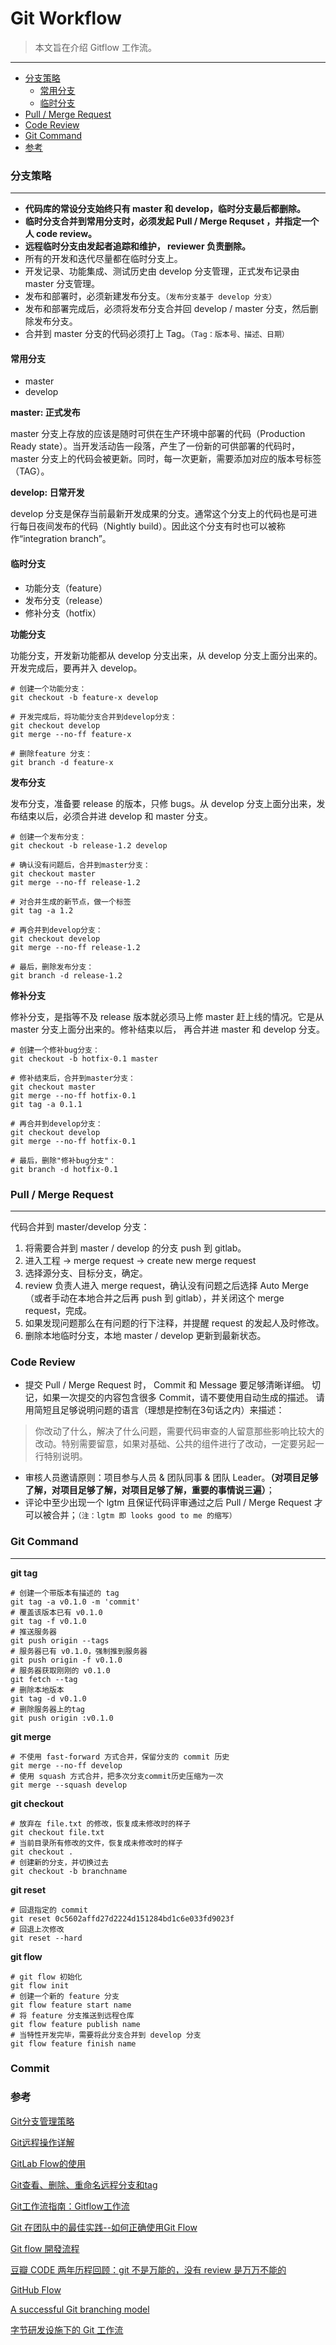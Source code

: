 # Git Workflow

> 本文旨在介绍 Gitflow 工作流。

---

<!-- MarkdownTOC -->

- [分支策略](#分支策略)
	- [常用分支](#常用分支)
	- [临时分支](#临时分支)
- [Pull / Merge Request](#pull--merge-request)
- [Code Review](#code-review)
- [Git Command](#git-command)
- [参考](#参考)

<!-- /MarkdownTOC -->


### 分支策略

---

- **代码库的常设分支始终只有 master 和 develop，临时分支最后都删除。**
- **临时分支合并到常用分支时，必须发起 Pull / Merge Requset ，并指定一个人 code review。**
- **远程临时分支由发起者追踪和维护， reviewer 负责删除。**
- 所有的开发和迭代尽量都在临时分支上。
- 开发记录、功能集成、测试历史由 develop 分支管理，正式发布记录由 master 分支管理。
- 发布和部署时，必须新建发布分支。`（发布分支基于 develop 分支）`
- 发布和部署完成后，必须将发布分支合并回 develop / master 分支，然后删除发布分支。
- 合并到 master 分支的代码必须打上 Tag。`（Tag：版本号、描述、日期）`

#### 常用分支

- master
- develop

**master: 正式发布**

master 分支上存放的应该是随时可供在生产环境中部署的代码（Production Ready state）。当开发活动告一段落，产生了一份新的可供部署的代码时，master 分支上的代码会被更新。同时，每一次更新，需要添加对应的版本号标签（TAG）。

**develop: 日常开发**

develop 分支是保存当前最新开发成果的分支。通常这个分支上的代码也是可进行每日夜间发布的代码（Nightly build）。因此这个分支有时也可以被称作“integration branch”。


#### 临时分支

- 功能分支（feature）
- 发布分支（release）
- 修补分支（hotfix）

**功能分支**

功能分支，开发新功能都从 develop 分支出来，从 develop 分支上面分出来的。开发完成后，要再并入 develop。

	# 创建一个功能分支：
	git checkout -b feature-x develop

	# 开发完成后，将功能分支合并到develop分支：
	git checkout develop
	git merge --no-ff feature-x

	# 删除feature 分支：
	git branch -d feature-x


**发布分支**

发布分支，准备要 release 的版本，只修 bugs。从 develop 分支上面分出来，发布结束以后，必须合并进 develop 和 master 分支。

	# 创建一个发布分支：
	git checkout -b release-1.2 develop

	# 确认没有问题后，合并到master分支：
	git checkout master
	git merge --no-ff release-1.2

	# 对合并生成的新节点，做一个标签
	git tag -a 1.2

	# 再合并到develop分支：
	git checkout develop
	git merge --no-ff release-1.2

	# 最后，删除发布分支：
	git branch -d release-1.2

**修补分支**

修补分支，是指等不及 release 版本就必须马上修 master 赶上线的情况。它是从 master 分支上面分出来的。修补结束以后， 再合并进 master 和 develop 分支。

	# 创建一个修补bug分支：
	git checkout -b hotfix-0.1 master

	# 修补结束后，合并到master分支：
	git checkout master
	git merge --no-ff hotfix-0.1
	git tag -a 0.1.1

	# 再合并到develop分支：
	git checkout develop
	git merge --no-ff hotfix-0.1

	# 最后，删除"修补bug分支"：
	git branch -d hotfix-0.1

### Pull / Merge Request

---

代码合并到 master/develop 分支：

1. 将需要合并到 master / develop 的分支 push 到 gitlab。
2. 进入工程 -> merge request -> create new merge request
3. 选择源分支、目标分支，确定。
4. review 负责人进入 merge request，确认没有问题之后选择 Auto Merge（或者手动在本地合并之后再 push 到 gitlab），并关闭这个 merge request，完成。
5. 如果发现问题那么在有问题的行下注释，并提醒 request 的发起人及时修改。
6. 删除本地临时分支，本地 master / develop 更新到最新状态。

### Code Review

- 提交 Pull / Merge Request 时， Commit 和 Message 要足够清晰详细。
切记，如果一次提交的内容包含很多 Commit，请不要使用自动生成的描述。
请用简短且足够说明问题的语言（理想是控制在3句话之内）来描述：

> 你改动了什么，解决了什么问题，需要代码审查的人留意那些影响比较大的改动。特别需要留意，如果对基础、公共的组件进行了改动，一定要另起一行特别说明。

- 审核人员邀请原则：项目参与人员 & 团队同事 & 团队 Leader。**（对项目足够了解，对项目足够了解，对项目足够了解，重要的事情说三遍）**；
- 评论中至少出现一个 lgtm 且保证代码评审通过之后 Pull / Merge Request 才可以被合并；`（注：lgtm 即 looks good to me 的缩写）`

### Git Command

---

**git tag**

	# 创建一个带版本有描述的 tag
	git tag -a v0.1.0 -m 'commit'
	# 覆盖该版本已有 v0.1.0
	git tag -f v0.1.0
	# 推送服务器
	git push origin --tags
	# 服务器已有 v0.1.0，强制推到服务器
	git push origin -f v0.1.0
	# 服务器获取刚刚的 v0.1.0
	git fetch --tag
	# 删除本地版本
	git tag -d v0.1.0
	# 删除服务器上的tag
	git push origin :v0.1.0

**git merge**

	# 不使用 fast-forward 方式合并，保留分支的 commit 历史
	git merge --no-ff develop
	# 使用 squash 方式合并，把多次分支commit历史压缩为一次
	git merge --squash develop

**git checkout**

	# 放弃在 file.txt 的修改，恢复成未修改时的样子
	git checkout file.txt
	# 当前目录所有修改的文件，恢复成未修改时的样子
	git checkout .
	# 创建新的分支，并切换过去
	git checkout -b branchname

**git reset**

	# 回退指定的 commit
	git reset 0c5602affd27d2224d151284bd1c6e033fd9023f
	# 回退上次修改
	git reset --hard

**git flow**

	# git flow 初始化
	git flow init
	# 创建一个新的 feature 分支
	git flow feature start name
	# 将 feature 分支推送到远程仓库
	git flow feature publish name
	# 当特性开发完毕，需要将此分支合并到 develop 分支
	git flow feature finish name


### Commit 


### 参考

[Git分支管理策略](http://www.ruanyifeng.com/blog/2012/07/git.html)

[Git远程操作详解](http://www.ruanyifeng.com/blog/2014/06/git_remote.html)

[GitLab Flow的使用](http://www.15yan.com/topic/yi-dong-kai-fa-na-dian-shi/6yueHxcgD9Z/)

[Git查看、删除、重命名远程分支和tag](http://zengrong.net/post/1746.htm)

[Git工作流指南：Gitflow工作流](http://blog.jobbole.com/76867/)

[Git 在团队中的最佳实践--如何正确使用Git Flow](http://www.cnblogs.com/cnblogsfans/p/5075073.html)

[Git flow 開發流程](https://ihower.tw/blog/archives/5140)

[豆瓣 CODE 两年历程回顾：git 不是万能的，没有 review 是万万不能的](http://www.infoq.com/cn/articles/douban-code-2years/)

[GitHub Flow](http://scottchacon.com/2011/08/31/github-flow.html)

[A successful Git branching model](http://nvie.com/posts/a-successful-git-branching-model/)

[字节研发设施下的 Git 工作流](https://juejin.im/post/6875874533228838925)

